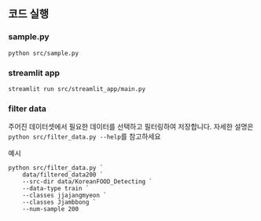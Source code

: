 ## 코드 실행
### sample.py
```
python src/sample.py
```

### streamlit app
```
streamlit run src/streamlit_app/main.py
```

### filter data
주어진 데이터셋에서 필요한 데이터를 선택하고 필터링하여 저장합니다. 자세한 설명은 `python src/filter_data.py --help`를 참고하세요

예시
```
python src/filter_data.py `
    data/filtered_data200 `
    --src-dir data/KoreanFOOD_Detecting `
    --data-type train `
    --classes jjajangmyeon `
    --classes Jjambbong `
    --num-sample 200
```